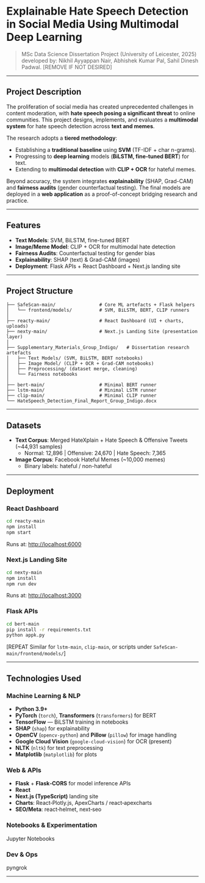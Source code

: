 # Explainable Hate Speech Detection in Social Media Using Multimodal Deep Learning  

> MSc Data Science Dissertation Project (University of Leicester, 2025) developed by: Nikhil Ayyappan Nair, Abhishek Kumar Pal, Sahil Dinesh Padwal. [REMOVE IF NOT DESIRED]

---

## Project Description  

The proliferation of social media has created unprecedented challenges in content moderation, with **hate speech posing a significant threat** to online communities. This project designs, implements, and evaluates a **multimodal system** for hate speech detection across **text and memes**.  

The research adopts a **tiered methodology**:  
- Establishing a **traditional baseline** using **SVM** (TF-IDF + char n-grams).  
- Progressing to **deep learning** models (**BiLSTM, fine-tuned BERT**) for text.  
- Extending to **multimodal detection** with **CLIP + OCR** for hateful memes.  

Beyond accuracy, the system integrates **explainability** (SHAP, Grad-CAM) and **fairness audits** (gender counterfactual testing). The final models are deployed in a **web application** as a proof-of-concept bridging research and practice.  

---

## Features  
- **Text Models**: SVM, BiLSTM, fine-tuned BERT  
- **Image/Meme Model**: CLIP + OCR for multimodal hate detection  
- **Fairness Audits**: Counterfactual testing for gender bias  
- **Explainability**: SHAP (text) & Grad-CAM (images)
- **Deployment**: Flask APIs + React Dashboard + Next.js landing site  

---

## Project Structure  

```
├── SafeScan-main/                # Core ML artefacts + Flask helpers
│   └── frontend/models/          # SVM, BiLSTM, BERT, CLIP runners
│
├── reacty-main/                  # React Dashboard (UI + charts, uploads)
├── nexty-main/                   # Next.js Landing Site (presentation layer)
│
├── Supplementary_Materials_Group_Indigo/   # Dissertation research artefacts
│   ├── Text Models/ (SVM, BiLSTM, BERT notebooks)
│   ├── Image Model/ (CLIP + OCR + Grad-CAM notebooks)
│   ├── Preprocessing/ (dataset merge, cleaning)
│   └── Fairness notebooks
│
├── bert-main/                    # Minimal BERT runner
├── lstm-main/                    # Minimal LSTM runner
├── clip-main/                    # Minimal CLIP runner
└── HateSpeech_Detection_Final_Report_Group_Indigo.docx
```

---

## Datasets  

- **Text Corpus**: Merged HateXplain + Hate Speech & Offensive Tweets (~44,931 samples)  
  - Normal: 12,896 | Offensive: 24,670 | Hate Speech: 7,365  
- **Image Corpus**: Facebook Hateful Memes (~10,000 memes)  
  - Binary labels: hateful / non-hateful  

---

## Deployment  

### React Dashboard  
```bash
cd reacty-main
npm install
npm start
```
Runs at: [http://localhost:6000](http://localhost:6000)  

### Next.js Landing Site  
```bash
cd nexty-main
npm install
npm run dev
```
Runs at: [http://localhost:3000](http://localhost:3000)  

### Flask APIs  
```bash
cd bert-main
pip install -r requirements.txt
python appk.py
```
[REPEAT Similar for `lstm-main`, `clip-main`, or scripts under `SafeScan-main/frontend/models/`]

---

## Technologies Used

### Machine Learning & NLP
- **Python 3.9+**
- **PyTorch** (`torch`), **Transformers** (`transformers`) for BERT
- **TensorFlow** — BiLSTM training in notebooks
- **SHAP** (`shap`) for explainability
- **OpenCV** (`opencv-python`) and **Pillow** (`pillow`) for image handling
- **Google Cloud Vision** (`google-cloud-vision`) for OCR (present)
- **NLTK** (`nltk`) for text preprocessing
- **Matplotlib** (`matplotlib`) for plots

### Web & APIs
- **Flask** + **Flask‑CORS** for model inference APIs
- **React**
- **Next.js (TypeScript)** landing site
- **Charts**: React‑Plotly.js, ApexCharts / react‑apexcharts
- **SEO/Meta**: react‑helmet, next‑seo

### Notebooks & Experimentation
Jupyter Notebooks

### Dev & Ops
pyngrok

---



